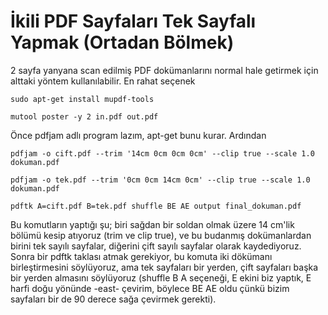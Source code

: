 # İkili PDF Sayfaları Tek Sayfalı Yapmak (Ortadan Bölmek)

2 sayfa yanyana scan edilmiş PDF dokümanlarını normal hale getirmek
için alttaki yöntem kullanılabilir. En rahat seçenek

```
sudo apt-get install mupdf-tools
```

```
mutool poster -y 2 in.pdf out.pdf
```

Önce pdfjam adlı program lazım, apt-get bunu kurar. Ardından

```
pdfjam -o cift.pdf --trim '14cm 0cm 0cm 0cm' --clip true --scale 1.0 dokuman.pdf
```

```
pdfjam -o tek.pdf --trim '0cm 0cm 14cm 0cm' --clip true --scale 1.0 dokuman.pdf
```

```
pdftk A=cift.pdf B=tek.pdf shuffle BE AE output final_dokuman.pdf
```

Bu komutların yaptığı şu; biri sağdan bir soldan olmak üzere 14 cm'lik
bölümü kesip atıyoruz (trim ve clip true), ve bu budanmış
dokümanlardan birini tek sayılı sayfalar, diğerini çift sayılı
sayfalar olarak kaydediyoruz. Sonra bir pdftk taklası atmak gerekiyor,
bu komuta iki dökümanı birleştirmesini söylüyoruz, ama tek sayfaları
bir yerden, çift sayfaları başka bir yerden almasını söylüyoruz
(shuffle B A seçeneği, E ekini biz yaptık, E harfi doğu yönünde -east-
çevirim, böylece BE AE oldu çünkü bizim sayfaları bir de 90 derece
sağa çevirmek gerekti).




